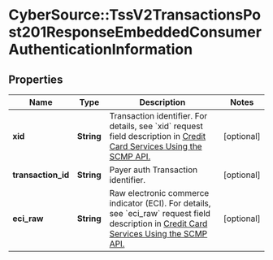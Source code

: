 # CyberSource::TssV2TransactionsPost201ResponseEmbeddedConsumerAuthenticationInformation

## Properties
Name | Type | Description | Notes
------------ | ------------- | ------------- | -------------
**xid** | **String** | Transaction identifier.  For details, see &#x60;xid&#x60; request field description in [Credit Card Services Using the SCMP API.](https://apps.cybersource.com/library/documentation/dev_guides/CC_Svcs_SCMP_API/html/)  | [optional] 
**transaction_id** | **String** | Payer auth Transaction identifier. | [optional] 
**eci_raw** | **String** | Raw electronic commerce indicator (ECI).  For details, see &#x60;eci_raw&#x60; request field description in [Credit Card Services Using the SCMP API.](https://apps.cybersource.com/library/documentation/dev_guides/CC_Svcs_SCMP_API/html/)  | [optional] 


